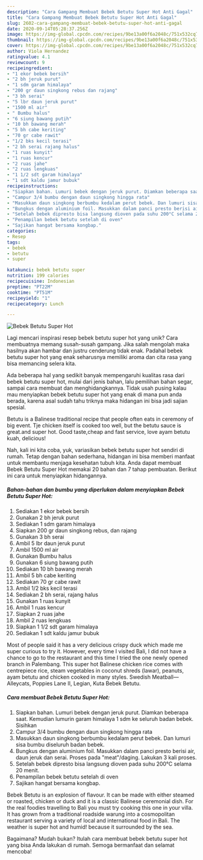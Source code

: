 ```yaml
---
description: "Cara Gampang Membuat Bebek Betutu Super Hot Anti Gagal"
title: "Cara Gampang Membuat Bebek Betutu Super Hot Anti Gagal"
slug: 2602-cara-gampang-membuat-bebek-betutu-super-hot-anti-gagal
date: 2020-09-14T05:28:37.256Z
image: https://img-global.cpcdn.com/recipes/9be13a00f6a2048c/751x532cq70/bebek-betutu-super-hot-foto-resep-utama.jpg
thumbnail: https://img-global.cpcdn.com/recipes/9be13a00f6a2048c/751x532cq70/bebek-betutu-super-hot-foto-resep-utama.jpg
cover: https://img-global.cpcdn.com/recipes/9be13a00f6a2048c/751x532cq70/bebek-betutu-super-hot-foto-resep-utama.jpg
author: Viola Hernandez
ratingvalue: 4.1
reviewcount: 9
recipeingredient:
- "1 ekor bebek bersih"
- "2 bh jeruk purut"
- "1 sdm garam himalaya"
- "200 gr daun singkong rebus dan rajang"
- "3 bh serai"
- "5 lbr daun jeruk purut"
- "1500 ml air"
- " Bumbu halus"
- "6 siung bawang putih"
- "10 bh bawang merah"
- "5 bh cabe keriting"
- "70 gr cabe rawit"
- "1/2 bks kecil terasi"
- "2 bh serai rajang halus"
- "1 ruas kunyit"
- "1 ruas kencur"
- "2 ruas jahe"
- "2 ruas lengkuas"
- "1 1/2 sdt garam himalaya"
- "1 sdt kaldu jamur bubuk"
recipeinstructions:
- "Siapkan bahan. Lumuri bebek dengan jeruk purut. Diamkan beberapa saat. Kemudian lumurin garam himalaya 1 sdm ke seluruh badan bebek. Sisihkan"
- "Campur 3/4 bumbu dengan daun singkong hingga rata"
- "Masukkan daun singkong berbumbu kedalam perut bebek. Dan lumuri sisa bumbu diseluruh badan bebek."
- "Bungkus dengan aluminium foil. Masukkan dalam panci presto berisi air, daun jeruk dan serai. Proses pada &#34;meat&#34;/daging. Lakukan 3 kali proses."
- "Setelah bebek dipresto bisa langsung dioven pada suhu 200°C selama 20 menit."
- "Penampilan bebek betutu setelah di oven"
- "Sajikan hangat bersama kongbap."
categories:
- Resep
tags:
- bebek
- betutu
- super

katakunci: bebek betutu super 
nutrition: 199 calories
recipecuisine: Indonesian
preptime: "PT22M"
cooktime: "PT51M"
recipeyield: "1"
recipecategory: Lunch

---
```



![Bebek Betutu Super Hot](https://img-global.cpcdn.com/recipes/9be13a00f6a2048c/751x532cq70/bebek-betutu-super-hot-foto-resep-utama.jpg)

Lagi mencari inspirasi resep bebek betutu super hot yang unik? Cara membuatnya memang susah-susah gampang. Jika salah mengolah maka hasilnya akan hambar dan justru cenderung tidak enak. Padahal bebek betutu super hot yang enak seharusnya memiliki aroma dan cita rasa yang bisa memancing selera kita.

Ada beberapa hal yang sedikit banyak mempengaruhi kualitas rasa dari bebek betutu super hot, mulai dari jenis bahan, lalu pemilihan bahan segar, sampai cara membuat dan menghidangkannya. Tidak usah pusing kalau mau menyiapkan bebek betutu super hot yang enak di mana pun anda berada, karena asal sudah tahu triknya maka hidangan ini bisa jadi sajian spesial.

Betutu is a Balinese traditional recipe that people often eats in ceremony of big event. Tje chicken itself is cooked too well, but the betutu sauce is great.and super hot. Good taste,cheap and fast service, love ayam betutu kuah, delicious!


Nah, kali ini kita coba, yuk, variasikan bebek betutu super hot sendiri di rumah. Tetap dengan bahan sederhana, hidangan ini bisa memberi manfaat untuk membantu menjaga kesehatan tubuh kita. Anda dapat membuat Bebek Betutu Super Hot memakai 20 bahan dan 7 tahap pembuatan. Berikut ini cara untuk menyiapkan hidangannya.

<!--inarticleads1-->

##### Bahan-bahan dan bumbu yang diperlukan dalam menyiapkan Bebek Betutu Super Hot:

1. Sediakan 1 ekor bebek bersih
1. Gunakan 2 bh jeruk purut
1. Sediakan 1 sdm garam himalaya
1. Siapkan 200 gr daun singkong rebus, dan rajang
1. Gunakan 3 bh serai
1. Ambil 5 lbr daun jeruk purut
1. Ambil 1500 ml air
1. Gunakan  Bumbu halus
1. Gunakan 6 siung bawang putih
1. Sediakan 10 bh bawang merah
1. Ambil 5 bh cabe keriting
1. Sediakan 70 gr cabe rawit
1. Ambil 1/2 bks kecil terasi
1. Sediakan 2 bh serai, rajang halus
1. Gunakan 1 ruas kunyit
1. Ambil 1 ruas kencur
1. Siapkan 2 ruas jahe
1. Ambil 2 ruas lengkuas
1. Siapkan 1 1/2 sdt garam himalaya
1. Sediakan 1 sdt kaldu jamur bubuk


Most of people said it has a very delicious crispy duck which made me super curious to try it. However, every time I visited Bali, I did not have a chance to go to the restaurant and this time I tried the one newly opened branch in Palembang. This super hot Balinese chicken rice comes with centrepiece rice, steam vegetables in coconut shreds (lawar), peanuts, ayam betutu and chicken cooked in many styles. Swedish Meatball—Alleycats, Poppies Lane II, Legian, Kuta Bebek Betutu. 

<!--inarticleads2-->

##### Cara membuat Bebek Betutu Super Hot:

1. Siapkan bahan. Lumuri bebek dengan jeruk purut. Diamkan beberapa saat. Kemudian lumurin garam himalaya 1 sdm ke seluruh badan bebek. Sisihkan
1. Campur 3/4 bumbu dengan daun singkong hingga rata
1. Masukkan daun singkong berbumbu kedalam perut bebek. Dan lumuri sisa bumbu diseluruh badan bebek.
1. Bungkus dengan aluminium foil. Masukkan dalam panci presto berisi air, daun jeruk dan serai. Proses pada &#34;meat&#34;/daging. Lakukan 3 kali proses.
1. Setelah bebek dipresto bisa langsung dioven pada suhu 200°C selama 20 menit.
1. Penampilan bebek betutu setelah di oven
1. Sajikan hangat bersama kongbap.


Bebek Betutu is an explosion of flavour. It can be made with either steamed or roasted, chicken or duck and it is a classic Balinese ceremonial dish. For the real foodies travelling to Bali you must try cooking this one in your villa. It has grown from a traditional roadside warung into a cosmopolitan restaurant serving a variety of local and international food in Bali. The weather is super hot and humid! because it surrounded by the sea. 

Bagaimana? Mudah bukan? Itulah cara membuat bebek betutu super hot yang bisa Anda lakukan di rumah. Semoga bermanfaat dan selamat mencoba!
